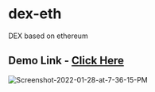 # dex-eth
 DEX based on ethereum

## Demo Link - [Click Here](https://zen-edison-4d9a4d.netlify.app/)

<img src="https://i.ibb.co/CWykKtY/Screenshot-2022-01-28-at-7-36-15-PM.png" alt="Screenshot-2022-01-28-at-7-36-15-PM" border="0">
